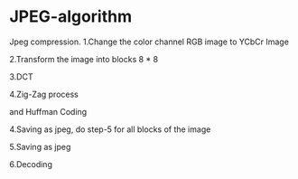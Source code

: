 # JPEG-algorithm


Jpeg compression.
1.Change the color channel RGB image to YCbCr Image

2.Transform the image into blocks 8 * 8

3.DCT

4.Zig-Zag process

and Huffman Coding

4.Saving as jpeg, do step-5 for all blocks of the image

5.Saving as jpeg

6.Decoding

